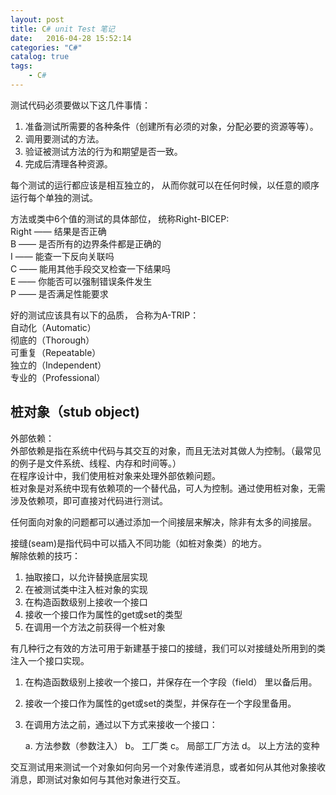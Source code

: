 ```yaml
---
layout: post
title: C# unit Test 笔记
date:   2016-04-28 15:52:14
categories: "C#"
catalog: true
tags: 
    - C#
---
```




测试代码必须要做以下这几件事情：   
1. 准备测试所需要的各种条件（创建所有必须的对象，分配必要的资源等等）。   
2. 调用要测试的方法。   
3. 验证被测试方法的行为和期望是否一致。   
4. 完成后清理各种资源。   

每个测试的运行都应该是相互独立的， 从而你就可以在任何时候，以任意的顺序运行每个单独的测试。   

方法或类中6个值的测试的具体部位， 统称Right-BICEP:   
Right —— 结果是否正确   
B —— 是否所有的边界条件都是正确的   
I —— 能查一下反向关联吗   
C —— 能用其他手段交叉检查一下结果吗   
E —— 你能否可以强制错误条件发生   
P —— 是否满足性能要求   

好的测试应该具有以下的品质， 合称为A-TRIP：   
自动化（Automatic）   
彻底的（Thorough）   
可重复（Repeatable）   
独立的（Independent）   
专业的（Professional）   

## 桩对象（stub object)

外部依赖：   
外部依赖是指在系统中代码与其交互的对象，而且无法对其做人为控制。（最常见的例子是文件系统、线程、内存和时间等。）   
在程序设计中，我们使用桩对象来处理外部依赖问题。   
桩对象是对系统中现有依赖项的一个替代品，可人为控制。通过使用桩对象，无需涉及依赖项，即可直接对代码进行测试。   

任何面向对象的问题都可以通过添加一个间接层来解决，除非有太多的间接层。   

接缝(seam)是指代码中可以插入不同功能（如桩对象类）的地方。   
解除依赖的技巧：   
1. 抽取接口，以允许替换底层实现   
2. 在被测试类中注入桩对象的实现   
3. 在构造函数级别上接收一个接口   
4. 接收一个接口作为属性的get或set的类型   
5. 在调用一个方法之前获得一个桩对象   

有几种行之有效的方法可用于新建基于接口的接缝，我们可以对接缝处所用到的类注入一个接口实现。   
1. 在构造函数级别上接收一个接口，并保存在一个字段（field） 里以备后用。   
2. 接收一个接口作为属性的get或set的类型，并保存在一个字段里备用。   
3. 在调用方法之前，通过以下方式来接收一个接口：   

	a. 方法参数（参数注入）
	b。 工厂类
	c。 局部工厂方法
	d。 以上方法的变种
	
交互测试用来测试一个对象如何向另一个对象传递消息，或者如何从其他对象接收消息，即测试对象如何与其他对象进行交互。